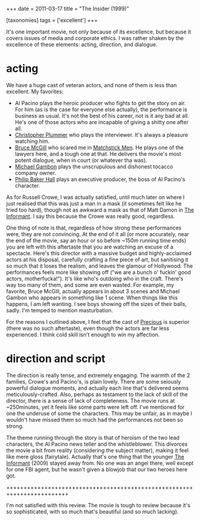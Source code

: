+++
date = 2011-03-17
title = "The Insider (1999)"

[taxonomies]
tags = ['excellent']
+++

It\'s one important movie, not only because of its excellence, but
because it covers issues of media and corporate ethics. I was rather
shaken by the excellence of these elements: acting, direction, and
dialogue.

acting
======

We have a huge cast of veteran actors, and none of them is less than
excellent. My favorites:

-   Al Pacino plays the heroic producer who fights to get the story on
    air. For him (as is the case for everyone else actually), the
    performance is business as usual. It\'s not the best of his career,
    not is it any bad at all. He\'s one of those actors who are
    incapable of giving a shitty one after all.
-   [Christopher Plummer] who plays the interviewer. It\'s always a
    pleasure watching him.
-   [Bruce McGill] who scared me in [Matchstick Men]. He plays one of
    the lawyers here, and a tough one at that. He delivers the movie\'s
    most potent dialogue, when in court (or whatever tha was).
-   [Michael Gambon] plays the unscrupulous and dishonest tocacco
    company owner.
-   [Philip Baker Hall] plays an executive producer, the boss of Al
    Pacino\'s character.

As for Russell Crowe, I was actually satisfied, until much later on
where I just realised that this was just a man in a mask (it sometimes
felt like he tried too hard), though not as awkward a mask as that of
Matt Damon in [The Informant]. I say this because the Crowe was really
good, regardless.

One thing of note is that, regardless of how strong these performances
were, they are not convincing. At the end of it all (or more accurately,
near the end of the movie, say an hour or so before \~150m running time
ends) you are left with this aftertaste that you are watching an excuse
of a spectacle. Here\'s this director with a massive budget and
highly-acclaimed actors at his disposal, carefully crafting a fine piece
of art, but sanitising it so much that it loses the realism, and leaves
the glamour of Hollywood. The performances feels more like showing off
(\"we are a bunch o\' fuckin\' good actors, motherfucka!\"). It\'s like
who\'s outdoing who in the craft. There\'s way too many of them, and
some are even wasted. For example, my favorite, Bruce McGill, actually
appears in about 3 scenes and Michael Gambon who appears in something
like 1 scene. When things like this happens, I am left wanting. I see
boys showing off the sizes of their balls, sadly. I\'m temped to mention
masturbation.

For the reasons I outlined above, I feel that the cast of [Precious] is
superior (there was no such aftertaste), even though the actors are far
less experienced. I think cold skill isn\'t enough to win my affection.

direction and script
====================

The direction is really tense, and extremely engaging. The warmth of the
2 families, Crowe\'s and Pacino\'s, is plain lovely. There are some
seiously powerful dialogue moments, and actually each line that\'s
delivered seems meticulously-crafted. Also, perhaps as testament to the
lack of skill of the director, there is a sense of lack of completeness.
The movie runs at \~250minutes, yet it feels like some parts were left
off. I\'ve mentioned for one the underuse of some the characters. This
may be unfair, as in maybe I wouldn\'t have missed them so much had the
performances not been so strong.

The theme running through the story is that of heroism of the two lead
characters, the Al Pacino news teller and the whistleblower. This
divorces the movie a bit from reality (considering the subject matter),
making it feel like mere gloss (fairytale). Actually that\'s one thing
that the younger [The Informant] (2009) stayed away from. No one was an
angel there, well except for one FBI agent, but he wasn\'t given a
blowjob that our two heroes here got.

++++++++++++++++++++++++++++++++++++++++++++++++++++++++++++++++++++++++

I\'m not satisfied with this review. The movie is tough to review
because it\'s so sophisticated, with so much that\'s beautiful (and so
much lacking).

  [Christopher Plummer]: http://en.wikipedia.org/wiki/Christopher_Plummer
  [Bruce McGill]: http://en.wikipedia.org/wiki/Bruce_McGill
  [Matchstick Men]: http://movies.tshepang.net/revisiting-matchstick-men
  [Michael Gambon]: http://en.wikipedia.org/wiki/Michael_Gambon
  [Philip Baker Hall]: http://en.wikipedia.org/wiki/Philip_Baker_Hall
  [The Informant]: http://movies.tshepang.net/the-informant-2009
  [Precious]: http://movies.tshepang.net/precious-2009
